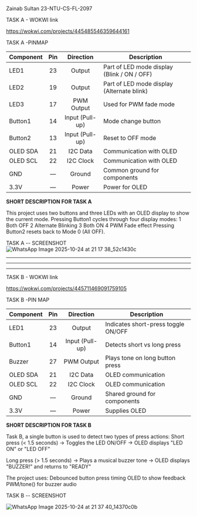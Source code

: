 Zainab Sultan
23-NTU-CS-FL-2097

TASK A - WOKWI link

https://wokwi.com/projects/445485546359644161

TASK A -PINMAP

| Component | Pin |    Direction    | Description                                 |
| --------- | :-: | :-------------: | ------------------------------------------- |
| LED1      |  23 |      Output     | Part of LED mode display (Blink / ON / OFF) |
| LED2      |  19 |      Output     | Part of LED mode display (Alternate blink)  |
| LED3      |  17 |    PWM Output   | Used for PWM fade mode                      |
| Button1   |  14 | Input (Pull-up) | Mode change button                          |
| Button2   |  13 | Input (Pull-up) | Reset to OFF mode                           |
| OLED SDA  |  21 |     I2C Data    | Communication with OLED                     |
| OLED SCL  |  22 |    I2C Clock    | Communication with OLED                     |
| GND       |  —  |      Ground     | Common ground for components                |
| 3.3V      |  —  |      Power      | Power for OLED                              |

**SHORT DESCRIPTION FOR TASK A**

This project uses two buttons and three LEDs with an OLED display to show the current mode.
Pressing Button1 cycles through four display modes:
1️ Both OFF
2️ Alternate Blinking
3️ Both ON
4️ PWM Fade effect
Pressing Button2 resets back to Mode 0 (All OFF).

TASK A -- SCREENSHOT
![WhatsApp Image 2025-10-24 at 21 17 38_52c1430c](https://github.com/user-attachments/assets/cc587e04-9d1a-4a27-8093-05f4af549225)


************************************************************************************************
************************************************************************************************
************************************************************************************************
TASK B - WOKWI link

https://wokwi.com/projects/445711469091759105

TASK B -PIN MAP

| Component | Pin |    Direction    | Description                         |
| --------- | :-: | :-------------: | ----------------------------------- |
| LED1      |  23 |      Output     | Indicates short-press toggle ON/OFF |
| Button1   |  14 | Input (Pull-up) | Detects short vs long press         |
| Buzzer    |  27 |    PWM Output   | Plays tone on long button press     |
| OLED SDA  |  21 |     I2C Data    | OLED communication                  |
| OLED SCL  |  22 |    I2C Clock    | OLED communication                  |
| GND       |  —  |      Ground     | Shared ground for components        |
| 3.3V      |  —  |      Power      | Supplies OLED                       |



**SHORT DESCRIPTION FOR TASK B**

Task B, a single button is used to detect two types of press actions:
 Short press (< 1.5 seconds)
→ Toggles the LED ON/OFF
→ OLED displays "LED ON" or "LED OFF"

 Long press (> 1.5 seconds)
→ Plays a musical buzzer tone
→ OLED displays "BUZZER!" and returns to "READY"

The project uses:
Debounced button press timing
OLED to show feedback
PWM/tone() for buzzer audio

TASK B -- SCREENSHOT

![WhatsApp Image 2025-10-24 at 21 37 40_14370c0b](https://github.com/user-attachments/assets/64db5c2f-4eb6-407d-bf54-3f920b952318)



